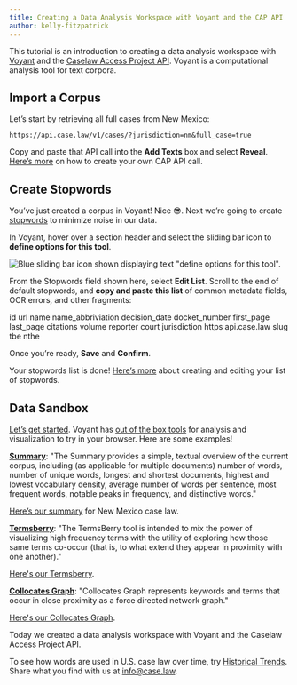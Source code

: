 ```yaml
---
title: Creating a Data Analysis Workspace with Voyant and the CAP API
author: kelly-fitzpatrick
---
```

This tutorial is an introduction to creating a data analysis workspace with [Voyant](https://voyant-tools.org/) and the [Caselaw Access Project API](https://case.law/api/). Voyant is a computational analysis tool for text corpora. 

## Import a Corpus
Let’s start by retrieving all full cases from New Mexico:

`https://api.case.law/v1/cases/?jurisdiction=nm&full_case=true`

Copy and paste that API call into the **Add Texts** box and select **Reveal**. [Here’s more](https://case.law/api/) on how to create your own CAP API call. 

## Create Stopwords
You’ve just created a corpus in Voyant! Nice 😎. Next we’re going to create [stopwords](https://voyant-tools.org/docs/#!/guide/stopwords) to minimize noise in our data.

In Voyant, hover over a section header and select the sliding bar icon to **define options for this tool**. 

![Blue sliding bar icon shown displaying text "define options for this tool".](https://lil-blog-media.s3.amazonaws.com/stopwords-EUS.png)

From the Stopwords field shown here, select **Edit List**. Scroll to the end of default stopwords, and **copy and paste this list** of common metadata fields, OCR errors, and other fragments: 

id
url
name
name_abbriviation 
decision_date
docket_number 
first_page
last_page
citations
volume 
reporter 
court 
jurisdiction
https
api.case.law
slug
tbe
nthe

Once you’re ready, **Save** and **Confirm**.

Your stopwords list is done! [Here’s more](https://voyant-tools.org/docs/#!/guide/stopwords) about creating and editing your list of stopwords. 

## Data Sandbox
[Let’s get started](https://voyant-tools.org/?corpus=2a042a20997072778f401661e5de079c&stopList=keywords-07b7ff9ce3e911ad3f3bc6d188f0d00a&panels=collocatesgraph,termsberry,trends,phrases,contexts). Voyant has [out of the box tools](https://voyant-tools.org/docs/#!/guide/tools) for analysis and visualization to try in your browser. Here are some examples!

[**Summary**](https://voyant-tools.org/docs/#!/guide/summary): "The Summary provides a simple, textual overview of the current corpus, including (as applicable for multiple documents) number of words, number of unique words, longest and shortest documents, highest and lowest vocabulary density, average number of words per sentence, most frequent words, notable peaks in frequency, and distinctive words."

[Here’s our summary](https://voyant-tools.org/?corpus=2a042a20997072778f401661e5de079c&stopList=keywords-07b7ff9ce3e911ad3f3bc6d188f0d00a&view=Summary) for New Mexico case law.

[**Termsberry**](https://voyant-tools.org/docs/#!/guide/termsberry): "The TermsBerry tool is intended to mix the power of visualizing high frequency terms with the utility of exploring how those same terms co-occur (that is, to what extend they appear in proximity with one another)."

[Here's our Termsberry](https://voyant-tools.org/?corpus=2a042a20997072778f401661e5de079c&stopList=keywords-07b7ff9ce3e911ad3f3bc6d188f0d00a&view=TermsBerry). 

[**Collocates Graph**](https://voyant-tools.org/docs/#!/guide/collocatesgraph):  "Collocates Graph represents keywords and terms that occur in close proximity as a force directed network graph."

[Here's our Collocates Graph](https://voyant-tools.org/?corpus=2a042a20997072778f401661e5de079c&stopList=keywords-07b7ff9ce3e911ad3f3bc6d188f0d00a&query=county&query=district&query=new&mode=corpus&view=CollocatesGraph). 

Today we created a data analysis workspace with Voyant and the Caselaw Access Project API. 

To see how words are used in U.S. case law over time, try [Historical Trends](https://case.law/trends/). Share what you find with us at info@case.law.
